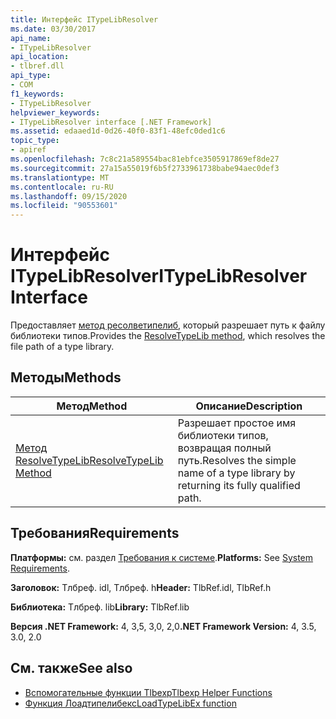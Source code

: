 ```yaml
---
title: Интерфейс ITypeLibResolver
ms.date: 03/30/2017
api_name:
- ITypeLibResolver
api_location:
- tlbref.dll
api_type:
- COM
f1_keywords:
- ITypeLibResolver
helpviewer_keywords:
- ITypeLibResolver interface [.NET Framework]
ms.assetid: edaaed1d-0d26-40f0-83f1-48efc0ded1c6
topic_type:
- apiref
ms.openlocfilehash: 7c8c21a589554bac81ebfce3505917869ef8de27
ms.sourcegitcommit: 27a15a55019f6b5f2733961738babe94aec0def3
ms.translationtype: MT
ms.contentlocale: ru-RU
ms.lasthandoff: 09/15/2020
ms.locfileid: "90553601"
---
```

# <a name="itypelibresolver-interface"></a><span data-ttu-id="f1feb-102">Интерфейс ITypeLibResolver</span><span class="sxs-lookup"><span data-stu-id="f1feb-102">ITypeLibResolver Interface</span></span>
<span data-ttu-id="f1feb-103">Предоставляет [метод ресолветипелиб](resolvetypelib-method.md), который разрешает путь к файлу библиотеки типов.</span><span class="sxs-lookup"><span data-stu-id="f1feb-103">Provides the [ResolveTypeLib method](resolvetypelib-method.md), which resolves the file path of a type library.</span></span>  
  
## <a name="methods"></a><span data-ttu-id="f1feb-104">Методы</span><span class="sxs-lookup"><span data-stu-id="f1feb-104">Methods</span></span>  
  
|<span data-ttu-id="f1feb-105">Метод</span><span class="sxs-lookup"><span data-stu-id="f1feb-105">Method</span></span>|<span data-ttu-id="f1feb-106">Описание</span><span class="sxs-lookup"><span data-stu-id="f1feb-106">Description</span></span>|  
|------------|-----------------|  
|[<span data-ttu-id="f1feb-107">Метод ResolveTypeLib</span><span class="sxs-lookup"><span data-stu-id="f1feb-107">ResolveTypeLib Method</span></span>](resolvetypelib-method.md)|<span data-ttu-id="f1feb-108">Разрешает простое имя библиотеки типов, возвращая полный путь.</span><span class="sxs-lookup"><span data-stu-id="f1feb-108">Resolves the simple name of a type library by returning its fully qualified path.</span></span>|  
  
## <a name="requirements"></a><span data-ttu-id="f1feb-109">Требования</span><span class="sxs-lookup"><span data-stu-id="f1feb-109">Requirements</span></span>  
 <span data-ttu-id="f1feb-110">**Платформы:** см. раздел [Требования к системе](../../get-started/system-requirements.md).</span><span class="sxs-lookup"><span data-stu-id="f1feb-110">**Platforms:** See [System Requirements](../../get-started/system-requirements.md).</span></span>  
  
 <span data-ttu-id="f1feb-111">**Заголовок:** Тлбреф. idl, Тлбреф. h</span><span class="sxs-lookup"><span data-stu-id="f1feb-111">**Header:** TlbRef.idl, TlbRef.h</span></span>  
  
 <span data-ttu-id="f1feb-112">**Библиотека:** Тлбреф. lib</span><span class="sxs-lookup"><span data-stu-id="f1feb-112">**Library:** TlbRef.lib</span></span>  
  
 <span data-ttu-id="f1feb-113">**Версия .NET Framework:** 4, 3,5, 3,0, 2,0</span><span class="sxs-lookup"><span data-stu-id="f1feb-113">**.NET Framework Version:** 4, 3.5, 3.0, 2.0</span></span>  
  
## <a name="see-also"></a><span data-ttu-id="f1feb-114">См. также</span><span class="sxs-lookup"><span data-stu-id="f1feb-114">See also</span></span>

- [<span data-ttu-id="f1feb-115">Вспомогательные функции Tlbexp</span><span class="sxs-lookup"><span data-stu-id="f1feb-115">Tlbexp Helper Functions</span></span>](index.md)
- [<span data-ttu-id="f1feb-116">Функция Лоадтипелибекс</span><span class="sxs-lookup"><span data-stu-id="f1feb-116">LoadTypeLibEx function</span></span>](/previous-versions/windows/desktop/api/oleauto/nf-oleauto-loadtypelibex)
